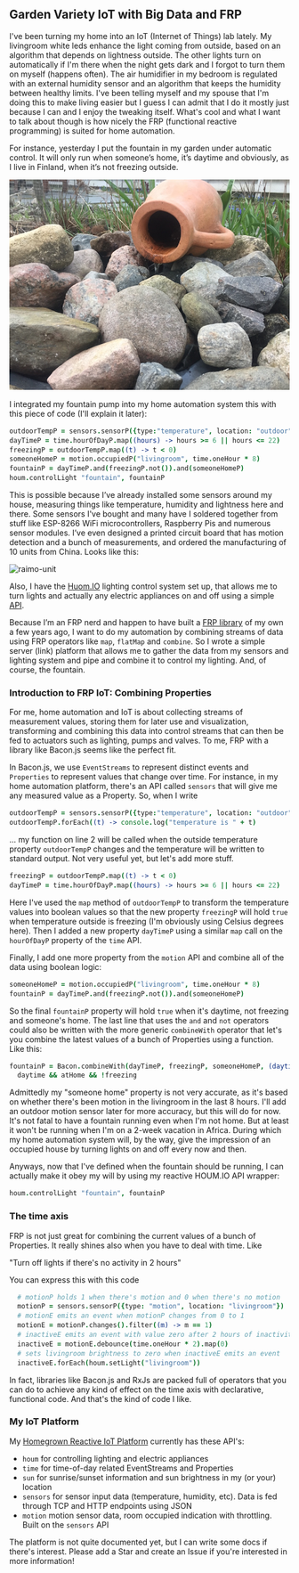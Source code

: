## Garden Variety IoT with Big Data and FRP

I've been turning my home into an IoT (Internet of Things) lab lately. My livingroom white leds enhance the light coming from outside, based on an algorithm that depends on lightness outside. The other lights turn on automatically if I'm there when the night gets dark and I forgot to turn them on myself (happens often). The air humidifier in my bedroom is regulated with an external humidity sensor and an algorithm that keeps the humidity between healthy limits. I've been telling myself and my spouse that I'm doing this to make living easier but I guess I can admit that I do it mostly just because I can and I enjoy the tweaking itself. What's cool and what I want to talk about though is how nicely the FRP (functional reactive programming) is suited for home automation.

For instance, yesterday I put the fountain in my garden under automatic control. It will only run when someone’s home, it’s daytime and obviously, as I live in Finland, when it’s not freezing outside.

![fountain](images/fountain.jpg)

I integrated my fountain pump into my home automation system this with this piece of code (I'll explain it later):

```coffeescript
outdoorTempP = sensors.sensorP({type:"temperature", location: "outdoor"})
dayTimeP = time.hourOfDayP.map((hours) -> hours >= 6 || hours <= 22)
freezingP = outdoorTempP.map((t) -> t < 0)
someoneHomeP = motion.occupiedP("livingroom", time.oneHour * 8)
fountainP = dayTimeP.and(freezingP.not()).and(someoneHomeP)
houm.controlLight "fountain", fountainP
````

This is possible because I’ve already installed some sensors around my house, measuring things like temperature, 
humidity and lightness here and there. Some sensors I've bought and many have I soldered together from stuff like ESP-8266 WiFi microcontrollers, Raspberry Pis and numerous sensor modules. I’ve even designed a printed circuit board that has motion detection and a bunch of measurements, and ordered the manufacturing of 10 units from China. Looks like this:

![raimo-unit](images/raimo-unit.jpg)

Also, I have the [Huom.IO](http://houm.io/en/) lighting control system set up, that allows me to turn 
lights and actually any electric appliances on and off using a simple [API](https://github.com/houmio/houmio-docs/blob/master/apidoc.md).

Because I’m an FRP nerd and happen to have built a [FRP library](https://github.com/baconjs/bacon.js/) of my own a few years ago,
I want to do my automation by combining streams of data using FRP operators like `map`, `flatMap` and `combine`. So I wrote a simple server (link) platform that allows me to gather the data from my sensors and lighting system and pipe and combine it to control my lighting. And, of course, the fountain.

### Introduction to FRP IoT: Combining Properties

For me, home automation and IoT is about collecting streams of measurement values, storing them for later use and visualization, transforming and combining this data into control streams that can then be fed to actuators such as lighting, pumps and valves. To me, FRP with a library like Bacon.js seems like the perfect fit.

In Bacon.js, we use `EventStreams` to represent distinct events and `Properties` to represent values that change over time. For instance, in my home automation platform, there's an API called `sensors` that will give me any measured value as a Property. So, when I write

```coffeescript
outdoorTempP = sensors.sensorP({type:"temperature", location: "outdoor"})
outdoorTempP.forEach((t) -> console.log("temperature is " + t)
````

... my function on line 2 will be called when the outside temperature property `outdoorTempP` changes and the temperature will be written to standard output. Not very useful yet, but let's add more stuff.

```coffeescript
freezingP = outdoorTempP.map((t) -> t < 0)
dayTimeP = time.hourOfDayP.map((hours) -> hours >= 6 || hours <= 22)
````

Here I've used the `map` method of `outdoorTempP` to transform the temperature values into boolean values so that the new property `freezingP` will hold `true` when temperature outside is freezing (I'm obviously using Celsius degrees here). Then I added a new property `dayTimeP` using a similar `map` call on the `hourOfDayP` property of the `time` API.

Finally, I add one more property from the `motion` API and combine all of the data using boolean logic:

```coffeescript
someoneHomeP = motion.occupiedP("livingroom", time.oneHour * 8)
fountainP = dayTimeP.and(freezingP.not()).and(someoneHomeP)
```

So the final `fountainP` property will hold `true` when it's daytime, not freezing and someone's home. The last line that uses the `and` and `not` operators could also be written with the more generic `combineWith` operator that let's you combine the latest values of a bunch of Properties using a function. Like this:

```coffeescript
fountainP = Bacon.combineWith(dayTimeP, freezingP, someoneHomeP, (daytime, freezing, atHome) ->
  daytime && atHome && !freezing
```

Admittedly my "someone home" property is not very accurate, as it's based on whether there's been motion in the livingroom in the last 8 hours. I'll add an outdoor motion sensor later for more accuracy, but this will do for now. It's not fatal to have a fountain running even when I'm not home. But at least it won't be running when I'm on a 2-week vacation in Africa. During which my home automation system will, by the way, give the impression of an occupied house by turning lights on and off every now and then.

Anyways, now that I've defined when the fountain should be running, I can actually make it obey my will by using my reactive HOUM.IO API wrapper:

```coffeescript
houm.controlLight "fountain", fountainP
````

### The time axis

FRP is not just great for combining the current values of a bunch of Properties. It really shines also when you have to deal with time. Like

  "Turn off lights if there's no activity in 2 hours"
  
You can express this with this code

```coffeescript
  # motionP holds 1 when there's motion and 0 when there's no motion
  motionP = sensors.sensorP({type: "motion", location: "livingroom"})
  # motionE emits an event when motionP changes from 0 to 1
  motionE = motionP.changes().filter((m) -> m == 1)
  # inactiveE emits an event with value zero after 2 hours of inactivity
  inactiveE = motionE.debounce(time.oneHour * 2).map(0)
  # sets livingroom brightness to zero when inactiveE emits an event
  inactiveE.forEach(houm.setLight("livingroom"))
```

In fact, libraries like Bacon.js and RxJs are packed full of operators that you can do to achieve any kind of effect on the time axis with declarative, functional code. And that's the kind of code I like.

### My IoT Platform

My [Homegrown Reactive IoT Platform](https://github.com/raimohanska/sensor-server) currently has these API's:

- `houm` for controlling lighting and electric appliances
- `time` for time-of-day related EventStreams and Properties
- `sun` for sunrise/sunset information and sun brightness in my (or your) location
- `sensors` for sensor input data (temperature, humidity, etc). Data is fed through TCP and HTTP endpoints using JSON
- `motion` motion sensor data, room occupied indication with throttling. Built on the `sensors` API

The platform is not quite documented yet, but I can write some docs if there's interest. Please add a Star and create an Issue if you're interested in more information!
